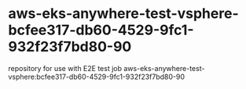 # aws-eks-anywhere-test-vsphere-bcfee317-db60-4529-9fc1-932f23f7bd80-90
repository for use with E2E test job aws-eks-anywhere-test-vsphere:bcfee317-db60-4529-9fc1-932f23f7bd80-90
